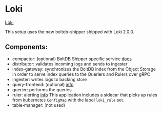 # Loki

[Loki](https://github.com/grafana/loki/)

This setup uses the new boltdb-shipper shipped with Loki 2.0.0.


## Components:

  - compactor: (optional) BoltDB Shipper specific service [docs](https://github.com/grafana/loki/blob/master/docs/sources/operations/storage/boltdb-shipper.md#compactor)
  - distributor: validates incoming logs and sends to ingester
  - index-gateway: synchronizes the BoltDB index from the Object Storage in order to serve index queries to the Queriers and Rulers over gRPC
  - ingester: writes logs to backing store
  - query-frontend: (optional) [info](https://github.com/grafana/loki/blob/master/docs/sources/architecture/_index.md#query-frontend)
  - querier: performs the queries
  - ruler: alerting [info](https://grafana.com/docs/loki/latest/rules/)
    This application includes a sidecar that picks up rules from kubernetes `ConfigMap` with the label `loki_rule` set.
  - table-manager: (not used)
